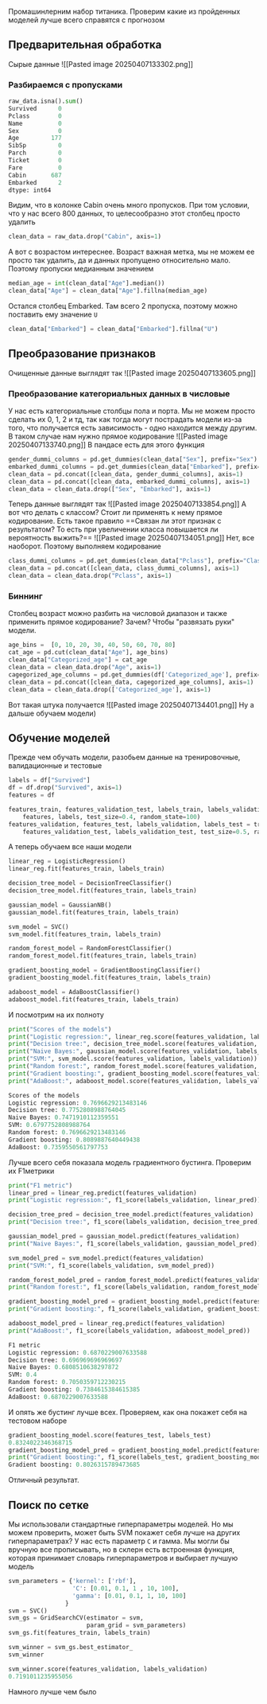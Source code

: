Промашинлерним набор титаника. Проверим какие из пройденных моделей лучше всего справятся с прогнозом
## Предварительная обработка
Сырые данные
![[Pasted image 20250407133302.png]]
### Разбираемся с пропусками
```python
raw_data.isna().sum()
Survived      0
Pclass        0
Name          0
Sex           0
Age         177
SibSp         0
Parch         0
Ticket        0
Fare          0
Cabin       687
Embarked      2
dtype: int64
```
Видим, что в колонке Cabin очень много пропусков. При том условии, что у нас всего 800 данных, то целесообразно этот столбец просто удалить
```python
clean_data = raw_data.drop("Cabin", axis=1)
```
А вот с возрастом интереснее. Возраст важная метка, мы не можем ее просто так удалить, да и данных пропущено относительно мало. Поэтому пропуски медианным значением
```python
median_age = int(clean_data["Age"].median())
clean_data["Age"] = clean_data["Age"].fillna(median_age)
```
Остался столбец Embarked. Там всего 2 пропуска, поэтому можно поставить ему значение `U`
```python
clean_data["Embarked"] = clean_data["Embarked"].fillna("U")
```
## Преобразование признаков
Очищенные данные выглядят так
![[Pasted image 20250407133605.png]]
### Преобразование категориальных данных в числовые
У нас есть категориальные столбцы пола и порта. Мы не можем просто сделать их 0, 1, 2 и тд, так как тогда могут пострадать модели из-за того, что получается есть зависимость - одно находится между другим. В таком случае нам нужно прямое кодирование
![[Pasted image 20250407133740.png]]
В пандасе есть для этого функция
```python
gender_dummi_columns = pd.get_dummies(clean_data["Sex"], prefix="Sex")
embarked_dummi_columns = pd.get_dummies(clean_data["Embarked"], prefix="Embarked")
clean_data = pd.concat([clean_data, gender_dummi_columns], axis=1)
clean_data = pd.concat([clean_data, embarked_dummi_columns], axis=1)
clean_data = clean_data.drop(["Sex", "Embarked"], axis=1)
```
Теперь данные выглядят так
![[Pasted image 20250407133854.png]]
А вот что делать с классом? Стоит ли применять к нему прямое кодирование. Есть такое правило
==Связан ли этот признак с результатом? То есть при увеличении класса повышается ли вероятность выжить?==
![[Pasted image 20250407134051.png]]
Нет, все наоборот. Поэтому выполняем кодирование
```python
class_dummi_columns = pd.get_dummies(clean_data["Pclass"], prefix="Class")
clean_data = pd.concat([clean_data, class_dummi_columns], axis=1)
clean_data = clean_data.drop("Pclass", axis=1)
```
### Биннинг
Столбец возраст можно разбить на числовой диапазон и также применить прямое кодирование? Зачем? Чтобы "развязать руки" модели. 
```python
age_bins =  [0, 10, 20, 30, 40, 50, 60, 70, 80]
cat_age = pd.cut(clean_data["Age"], age_bins)
clean_data["Categorized_age"] = cat_age
clean_data = clean_data.drop("Age", axis=1)
cagegorized_age_columns = pd.get_dummies(df['Categorized_age'], prefix='Categorized_age')
clean_data = pd.concat([clean_data, cagegorized_age_columns], axis=1)
clean_data = clean_data.drop(['Categorized_age'], axis=1)
```
Вот такая штука получается
![[Pasted image 20250407134401.png]]
Ну а дальше обучаем модели)
## Обучение моделей
Прежде чем обучать модели, разобьем данные на тренировочные, валидационные и тестовые
```python
labels = df["Survived"]
df = df.drop("Survived", axis=1)
features = df

features_train, features_validation_test, labels_train, labels_validation_test = train_test_split(
    features, labels, test_size=0.4, random_state=100)
features_validation, features_test, labels_validation, labels_test = train_test_split(
    features_validation_test, labels_validation_test, test_size=0.5, random_state=100)
```
А теперь обучаем все наши модели
```python
linear_reg = LogisticRegression()
linear_reg.fit(features_train, labels_train)

decision_tree_model = DecisionTreeClassifier()
decision_tree_model.fit(features_train, labels_train)

gaussian_model = GaussianNB()
gaussian_model.fit(features_train, labels_train)

svm_model = SVC()
svm_model.fit(features_train, labels_train)

random_forest_model = RandomForestClassifier()
random_forest_model.fit(features_train, labels_train)

gradient_boosting_model = GradientBoostingClassifier()
gradient_boosting_model.fit(features_train, labels_train)

adaboost_model = AdaBoostClassifier()
adaboost_model.fit(features_train, labels_train)
```
И посмотрим на их полноту
```python
print("Scores of the models")
print("Logistic regression:", linear_reg.score(features_validation, labels_validation))
print("Decision tree:", decision_tree_model.score(features_validation, labels_validation))
print("Naive Bayes:", gaussian_model.score(features_validation, labels_validation))
print("SVM:", svm_model.score(features_validation, labels_validation))
print("Random forest:", random_forest_model.score(features_validation, labels_validation))
print("Gradient boosting:", gradient_boosting_model.score(features_validation, labels_validation))
print("AdaBoost:", adaboost_model.score(features_validation, labels_validation))

Scores of the models
Logistic regression: 0.7696629213483146
Decision tree: 0.7752808988764045
Naive Bayes: 0.7471910112359551
SVM: 0.6797752808988764
Random forest: 0.7696629213483146
Gradient boosting: 0.8089887640449438
AdaBoost: 0.7359550561797753
```
Лучше всего себя показала модель градиентного бустинга. Проверим их F1метрики
```python
print("F1 metric")
linear_pred = linear_reg.predict(features_validation)
print("Logistic regression:", f1_score(labels_validation, linear_pred))

decision_tree_pred = decision_tree_model.predict(features_validation)
print("Decision tree:", f1_score(labels_validation, decision_tree_pred))

gaussian_model_pred = gaussian_model.predict(features_validation)
print("Naive Bayes:", f1_score(labels_validation, gaussian_model_pred))

svm_model_pred = svm_model.predict(features_validation)
print("SVM:", f1_score(labels_validation, svm_model_pred))

random_forest_model_pred = random_forest_model.predict(features_validation)
print("Random forest:", f1_score(labels_validation, random_forest_model_pred))

gradient_boosting_model_pred = gradient_boosting_model.predict(features_validation)
print("Gradient boosting:", f1_score(labels_validation, gradient_boosting_model_pred))

adaboost_model_pred = linear_reg.predict(features_validation)
print("AdaBoost:", f1_score(labels_validation, adaboost_model_pred))

F1 metric
Logistic regression: 0.6870229007633588
Decision tree: 0.696969696969697
Naive Bayes: 0.6808510638297872
SVM: 0.4
Random forest: 0.7050359712230215
Gradient boosting: 0.7384615384615385
AdaBoost: 0.6870229007633588
```
И опять же бустинг лучше всех. Проверяем, как она покажет себя на тестовом наборе
```python
gradient_boosting_model.score(features_test, labels_test)
0.8324022346368715
gradient_boosting_model_pred = gradient_boosting_model.predict(features_test)
print("Gradient boosting:", f1_score(labels_test, gradient_boosting_model_pred))
Gradient boosting: 0.8026315789473685
```
Отличный результат.
## Поиск по сетке
Мы использовали стандартные гиперпараметры моделей. Но мы можем проверить, может быть SVM покажет себя лучше на других гиперпараметрах? У нас есть параметр `C` и гамма. Мы могли бы вручную все прописывать, но в склерн есть встроенная функция, которая принимает словарь гиперпараметров и выбирает лучшую модель
```python
svm_parameters = {'kernel': ['rbf'],
                  'C': [0.01, 0.1, 1 , 10, 100],
                  'gamma': [0.01, 0.1, 1, 10, 100]
                }
svm = SVC()
svm_gs = GridSearchCV(estimator = svm,
                      param_grid = svm_parameters)
svm_gs.fit(features_train, labels_train)

svm_winner = svm_gs.best_estimator_
svm_winner

svm_winner.score(features_validation, labels_validation)
0.7191011235955056
```
Намного лучше чем было